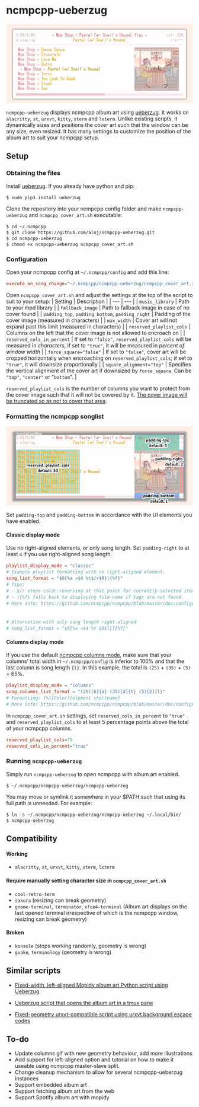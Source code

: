 # ncmpcpp-ueberzug

![ncmpcpp-ueberzug](img/demo.png)

`ncmpcpp-ueberzug` displays ncmpcpp album art using [ueberzug](https://github.com/seebye/ueberzug). It works on `alacritty`, `st`, `urxvt`,  `kitty`, `xterm` and `lxterm`. Unlike existing scripts, it dynamically sizes and positions the cover art such that the window can be any size, even resized. It has many settings to customize the position of the album art to suit your ncmpcpp setup.

## Setup

### Obtaining the files

Install [ueberzug](https://github.com/seebye/ueberzug). If you already have python and pip:

```
$ sudo pip3 install ueberzug
```

Clone the repository into your ncmpcpp config folder and make `ncmpcpp-ueberzug` and `ncmpcpp_cover_art.sh` executable: 
```
$ cd ~/.ncmpcpp
$ git clone https://github.com/alnj/ncmpcpp-ueberzug.git
$ cd ncmpcpp-ueberzug
$ chmod +x ncmpcpp-ueberzug ncmpcpp_cover_art.sh
```

### Configuration
Open your ncmpcpp config at `~/.ncmpcpp/config` and add this line: 
```toml
execute_on_song_change="~/.ncmpcpp/ncmpcpp-ueberzug/ncmpcpp_cover_art.sh"
```

Open `ncmpcpp_cover_art.sh` and adjust the settings at the top of the script to suit to your setup:
| Setting | Description |
| --- | --- |
| `music_library` | Path to your mpd library |
| `fallback_image` | Path to fallback image in case of no cover found |
| `padding_top`, `padding_bottom`, `padding_right` | Padding of the cover image (measured in characters) |
| `max_width` | Cover art will not expand past this limit (measured in characters) |
| `reserved_playlist_cols` | Columns on the left that the cover image is not allowed to encroach on |
| `reserved_cols_in_percent` | If set to `"false"`, `reserved_playlist_cols` will be measured in *characters*, if set to `"true"`, it will be measured in *percent of window width* |
| `force_square="false"` | If set to `"false"`, cover art will be cropped horizontally when encroaching on `reserved_playlist_cols`; if set to `"true"`, it will downsize proportionally |
| `square_alignment="top"` | Specifies the vertical alignment of the cover art if downsized by `force_square`. Can be `"top"`, `"center"` or "`bottom`". |

`reserved_playlist_cols` is the number of columns you want to protect from the cover image such that it will not be covered by it. [The cover image will be truncated so as not to cover that area](img/truncate_reserved_cols.gif).

### Formatting the ncmpcpp songlist

![ncmpcpp-ueberzug settings](img/settings_explained.png)

Set `padding-top` and `padding-bottom` in accordance with the UI elements you have enabled.

#### Classic display mode

Use no right-aligned elements, or only song length. Set `padding-right` to at least `4` if you use right-aligned song length.
```toml
playlist_display_mode = "classic"
# Example playlist formatting with no right-aligned element.
song_list_format = "$6{%a »$4 %t$/r$R}|{%f}"
# Tips:
# - $/r stops color-reversing at that point for currently-selected item.
# - |{%f} falls back to displaying file-name if tags are not found.
# More info: https://github.com/ncmpcpp/ncmpcpp/blob/master/doc/config#L124


# Alternative with only song length right-aligned
# song_list_format = "$6{%a »$4 %t $R$l}|{%f}"
```

#### Columns display mode

If you use the default [ncmpcpp columns mode](img/ueberzug_columns_mode.gif), make sure that your columns' total width in `~/.ncmpcpp/config` is inferior to 100% and that the last column is song length `{l}`. In this example, the total is `(25)` + `(35)` + `(5)` = 65%.

```toml
playlist_display_mode = "columns"
song_columns_list_format = "(25)[6]{a} (35)[4]{t} (5)[2]{l}"
# Formatting: (%)[Color]{element shortname}
# More info: https://github.com/ncmpcpp/ncmpcpp/blob/master/doc/config#L124
```

 In `ncmpcpp_cover_art.sh` settings, set `reserved_cols_in_percent` to `"true"` and `reserved_playlist_cols` to at least 5 percentage points above the total of your ncmpcpp columns.

```toml
reserved_playlist_cols=75
reserved_cols_in_percent="true"
```

### Running `ncmpcpp-ueberzug`

Simply run `ncmpcpp-ueberzug` to open ncmpcpp with album art enabled.
```
$ ~/.ncmpcpp/ncmpcpp-ueberzug/ncmpcpp-ueberzug
``` 
You may move or symlink it somewhere in your $PATH such that using its full path is unneeded. For example:
```
$ ln -s ~/.ncmpcpp/ncmpcpp-ueberzug/ncmpcpp-ueberzug ~/.local/bin/
$ ncmpcpp-ueberzug
```

## Compatibility

#### Working
* `alacritty`, `st`, `urxvt`,  `kitty`, `xterm`, `lxterm`

#### Require manually setting character size in `ncmpcpp_cover_art.sh`
* `cool-retro-term` 
* `sakura` (resizing can break geometry)
* `gnome-terminal`, `terminator`, `xfce4-terminal`  (Album art displays on the last opened terminal irrespective of which is the ncmpcpp window, resizing can break geometry)

#### Broken
* `konsole` (stops working randomly, geometry is wrong)
* `guake`, `terminology` (geometry is wrong)


## Similar scripts
* [Fixed-width, left-aligned Mopidy album art Python script using Ueberzug](https://www.reddit.com/r/unixporn/comments/addcrf/oc_mopidy_album_art_using_ueberzug/)

* [Ueberzug script that opens the album art in a tmux pane](https://www.reddit.com/r/unixporn/comments/9bifne/ncmpcpp_with_cover_art_ueberzug_tmux_edition/)

* [Fixed-geometry urxvt-compatible script using urxvt background escape codes](https://gist.github.com/vlevit/4588882)

## To-do
* Update columns gif with new geometry behaviour, add more illustrations
* Add support for left-aligned option and tutorial on how to make it useable using ncmpcpp master-slave split.
* Change cleanup mechanism to allow for several ncmpcpp-ueberzug instances
* Support embedded album art
* Support fetching album art from the web
* Support Spotify album art with mopidy
